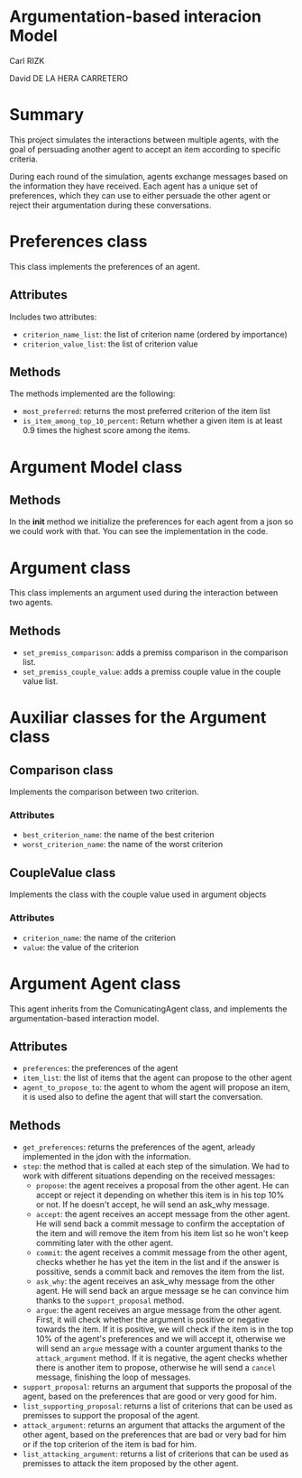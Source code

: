 # Argumentation-based interacion Model

Carl RIZK

David DE LA HERA CARRETERO

# Summary

This project simulates the interactions between multiple agents, with the goal of persuading another agent to accept an item according to specific criteria.

During each round of the simulation, agents exchange messages based on the information they have received. Each agent has a unique set of preferences, which they can use to either persuade the other agent or reject their argumentation during these conversations.

# Preferences class

This class implements the preferences of an agent.

## Attributes

Includes two attributes:

- `criterion_name_list`: the list of criterion name (ordered by importance)
- `criterion_value_list`: the list of criterion value

## Methods

The methods implemented are the following:

- `most_preferred`: returns the most preferred criterion of the item list
- `is_item_among_top_10_percent`: Return whether a given item is at least 0.9 times the highest score among the items.

# Argument Model class

## Methods

In the **init** method we initialize the preferences for each agent from a json so we could work with that. You can see the implementation in the code.

# Argument class

This class implements an argument used during the interaction between two agents.

## Methods

- `set_premiss_comparison`: adds a premiss comparison in the comparison list.
- `set_premiss_couple_value`: adds a premiss couple value in the couple value list.

# Auxiliar classes for the Argument class

## Comparison class

Implements the comparison between two criterion.

### Attributes

- `best_criterion_name`: the name of the best criterion
- `worst_criterion_name`: the name of the worst criterion

## CoupleValue class

Implements the class with the couple value used in argument objects

### Attributes

- `criterion_name`: the name of the criterion
- `value`: the value of the criterion

# Argument Agent class

This agent inherits from the ComunicatingAgent class, and implements the argumentation-based interaction model.

## Attributes

- `preferences`: the preferences of the agent
- `item_list`: the list of items that the agent can propose to the other agent
- `agent_to_propose_to`: the agent to whom the agent will propose an item, it is used also to define the agent that will start the conversation.

## Methods

- `get_preferences`: returns the preferences of the agent, arleady implemented in the jdon with the information.
- `step`: the method that is called at each step of the simulation. We had to work with different situations depending on the received messages:
  - `propose`: the agent receives a proposal from the other agent. He can accept or reject it depending on whether this item is in his top 10% or not. If he doesn't accept, he will send an ask_why message.
  - `accept`: the agent receives an accept message from the other agent. He will send back a commit message to confirm the acceptation of the item and will remove the item from his item list so he won't keep commiting later with the other agent.
  - `commit`: the agent receives a commit message from the other agent, checks whether he has yet the item in the list and if the answer is possitive, sends a commit back and removes the item from the list.
  - `ask_why`: the agent receives an ask_why message from the other agent. He will send back an argue message se he can convince him thanks to the `support_proposal` method.
  - `argue`: the agent receives an argue message from the other agent. First, it will check whether the argument is positive or negative towards the item. If it is positive, we will check if the item is in the top 10% of the agent's preferences and we will accept it, otherwise we will send an `argue` message with a counter argument thanks to the `attack_argument` method. If it is negative, the agent checks whether there is another item to propose, otherwise he will send a `cancel` message, finishing the loop of messages.
- `support_proposal`: returns an argument that supports the proposal of the agent, based on the preferences that are good or very good for him.
- `list_supporting_proposal`: returns a list of criterions that can be used as premisses to support the proposal of the agent.
- `attack_argument`: returns an argument that attacks the argument of the other agent, based on the preferences that are bad or very bad for him or if the top criterion of the item is bad for him.
- `list_attacking_argument`: returns a list of criterions that can be used as premisses to attack the item proposed by the other agent.
